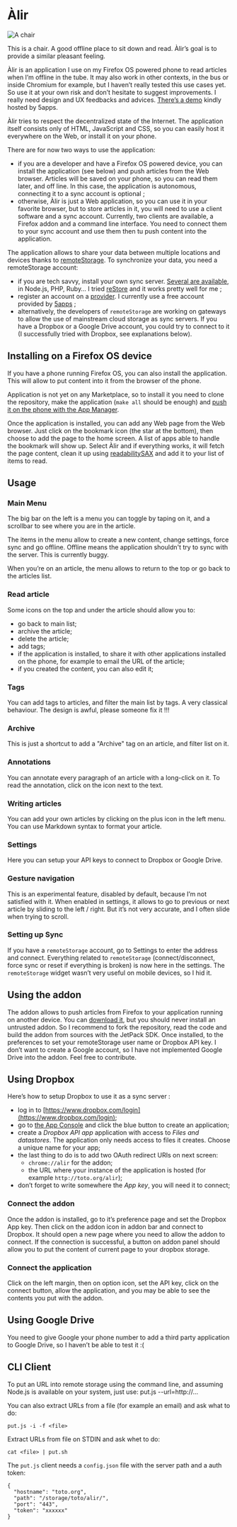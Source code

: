 # Àlir

![A chair](https://raw.github.com/clochix/alir/master/img/icon-256.png)

This is a chair. A good offline place to sit down and read. Àlir’s goal is to provide a similar pleasant feeling.

Àlir is an application I use on my Firefox OS powered phone to read articles when I’m offline in the tube. It may also work in other contexts, in the bus or inside Chromium for example, but I haven’t really tested this use cases yet. So use it at your own risk and don’t hesitate to suggest improvements. I really need design and UX feedbacks and advices. [There’s a demo](https://alir.5apps.com/) kindly hosted by 5apps.

Àlir tries to respect the decentralized state of the Internet. The application itself consists only of HTML, JavaScript and CSS, so you can easily host it everywhere on the Web, or install it on your phone.

There are for now two ways to use the application:

 - if you are a developer and have a Firefox OS powered device, you can install the application (see below) and push articles from the Web browser. Articles will be saved on your phone, so you can read them later, and off line. In this case, the application is autonomous, connecting it to a sync account is optional ;
 - otherwise, Àlir is just a Web application, so you can use it in your favorite browser, but to store articles in it, you will need to use a client software and a sync account. Currently, two clients are available, a Firefox addon and a command line interface. You need to connect them to your sync account and use them then tu push content into the application.

The application allows to share your data between multiple locations and devices thanks to [remoteStorage](http://remotestorage.io/). To synchronize your data, you need a remoteStorage account:
 - if you are tech savvy, install your own sync server. [Several are available](http://remotestorage.io/get/), in Node.js, PHP, Ruby… I tried [reStore](https://github.com/jcoglan/restore) and it works pretty well for me ;
 - register an account on a [provider](http://remotestorage.io/get/). I currently use a free account provided by [5apps](https://5apps.com/storage/beta) ;
 - alternatively, the developers of `remoteStorage` are working on gateways to allow the use of mainstream cloud storage as sync servers. If you have a Dropbox or a Google Drive account, you could try to connect to it (I successfully tried with Dropbox, see explanations below).

## Installing on a Firefox OS device

If you have a phone running Firefox OS, you can also install the application. This will allow to put content into it from the browser of the phone.

Application is not yet on any Marketplace, so to install it you need to clone the repository, make the application (`make all` should be enough) and [push it on the phone with the App Manager](https://developer.mozilla.org/en-US/Firefox_OS/Using_the_App_Manager).

Once the application is installed, you can add any Web page from the Web browser. Just click on the bookmark icon (the star at the bottom), then choose to add the page to the home screen. A list of apps able to handle the bookmark will show up. Select Àlir and if everything works, it will fetch the page content, clean it up using [readabilitySAX](https://github.com/fb55/readabilitysax) and add it to your list of items to read.

## Usage

### Main Menu

The big bar on the left is a menu you can toggle by taping on it, and a scrollbar to see where you are in the article.

The items in the menu allow to create a new content, change settings, force sync and go offline. Offline means the application shouldn't try to sync with the server. This is currently buggy.

When you’re on an article, the menu allows to return to the top or go back to the articles list.

### Read article

Some icons on the top and under the article should allow you to:

 - go back to main list;
 - archive the article;
 - delete the article;
 - add tags;
 - if the application is installed, to share it with other applications installed on the phone, for example to email the URL of the article;
 - if you created the content, you can also edit it;

### Tags

You can add tags to articles, and filter the main list by tags. A very classical behaviour. The design is awful, please someone fix it !!!

### Archive

This is just a shortcut to add a "Archive" tag on an article, and filter list on it.

### Annotations

You can annotate every paragraph of an article with a long-click on it. To read the annotation, click on the icon next to the text.

### Writing articles

You can add your own articles by clicking on the plus icon in the left menu. You can use Markdown syntax to format your article.

### Settings

Here you can setup your API keys to connect to Dropbox or Google Drive.

### Gesture navigation

This is an experimental feature, disabled by default, because I’m not satisfied with it. When enabled in settings, it allows to go to previous or next article by sliding to the left / right. But it’s not very accurate, and I often slide when trying to scroll.

### Setting up Sync

If you have a `remoteStorage` account, go to Settings to enter the address and connect. Everything related to `remoteStorage` (connect/disconnect, force sync or reset if everything is broken) is now here in the settings. The `remoteStorage` widget wasn’t very useful on mobile devices, so I hid it. 

## Using the addon

The addon allows to push articles from Firefox to your application running on another device. You can [download it](https://github.com/clochix/alir/blob/master/addon/alir.xpi), but you should never install an untrusted addon. So I recommend to fork the repository, read the code and build the addon from sources with the JetPack SDK. Once installed, to the preferences to set your remoteStorage user name or Dropbox API key. I don’t want to create a Google account, so I have not implemented Google Drive into the addon. Feel free to contribute.


## Using Dropbox

Here’s how to setup Dropbox to use it as a sync server :

 - log in to [https://www.dropbox.com/login](https://www.dropbox.com/login);
 - go to [the App Console](https://www.dropbox.com/developers/apps) and click the blue button to create an application;
 - create a *Dropbox API app* application with access to *Files and datastores*. The application only needs access to files it creates. Choose a unique name for your app;
 - the last thing to do is to add two OAuth redirect URIs on next screen:
   - `chrome://alir` for the addon;
   - the URL where your instance of the application is hosted (for example `http://toto.org/alir`);
 - don’t forget to write somewhere the *App key*, you will need it to connect;

### Connect the addon

Once the addon is installed, go to it’s preference page and set the Dropbox App key. Then click on the addon icon in addon bar and connect to Dropbox. It should open a new page where you need to allow the addon to connect. If the connection is successful, a button on addon panel should allow you to put the content of current page to your dropbox storage.

### Connect the application

Click on the left margin, then on option icon, set the API key, click on the connect button, allow the application, and you may be able to see the contents you put with the addon.


## Using Google Drive

You need to give Google your phone number to add a third party application to Google Drive, so I haven’t be able to test it :(


## CLI Client

To put an URL into remote storage using the command line, and assuming Node.js is available on your system, just use:
    put.js --url=http://…

You can also extract URLs from a file (for example an email) and ask what to do:

    put.js -i -f <file>

Extract URLs from file on STDIN and ask whet to do:

    cat <file> | put.sh

The `put.js` client needs a `config.json` file with the server path and a auth token:

    {
      "hostname": "toto.org",
      "path": "/storage/toto/alir/",
      "port": "443",
      "token": "xxxxxx"
    }


